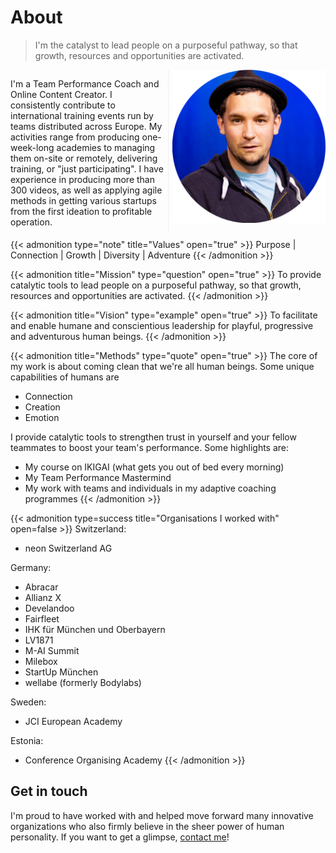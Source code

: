 # About


> I'm the catalyst to lead people on a purposeful pathway, so that growth, resources and opportunities are activated.

<div style="-webkit-column-count: 2; -moz-column-count: 2; column-count: 2; -webkit-column-rule: 1px dotted #e0e0e0; -moz-column-rule: 1px dotted #e0e0e0; column-rule: 1px dotted #e0e0e0;">
<div>

I'm a Team Performance Coach and Online Content Creator. I consistently contribute to international training events run by teams distributed across Europe. My activities range from producing one-week-long academies to managing them on-site or remotely, delivering training, or "just participating". I have experience in producing more than 300 videos, as well as applying agile methods in getting various startups from the first ideation to profitable operation.

</div>
<div style="vertical-align:middle; align:center;">
<img src="portrait_Mark_Cheret_circle.png" alt="Mark Cheret Portrait" style="width:350px;"/>
</div>
</div>

{{< admonition type="note" title="Values" open="true" >}}
Purpose | Connection | Growth | Diversity | Adventure
{{< /admonition >}}

{{< admonition title="Mission" type="question" open="true" >}}
To provide catalytic tools to lead people on a purposeful pathway, so that growth, resources and opportunities are activated.
{{< /admonition >}}

{{< admonition title="Vision" type="example" open="true" >}}
To facilitate and enable humane and conscientious leadership for playful, progressive and adventurous human beings.
{{< /admonition >}}

{{< admonition title="Methods" type="quote" open="true" >}}
The core of my work is about coming clean that we're all human beings. Some unique capabilities of humans are

*   Connection
*   Creation
*   Emotion

I provide catalytic tools to strengthen trust in yourself and your fellow teammates to boost your team's performance. Some highlights are:

*   My course on IKIGAI (what gets you out of bed every morning)
*   My Team Performance Mastermind
*   My work with teams and individuals in my adaptive coaching programmes
{{< /admonition >}}

{{< admonition type=success title="Organisations I worked with" open=false >}}
Switzerland:

* neon Switzerland AG

Germany:

*   Abracar
*   Allianz X
*   Develandoo
*   Fairfleet
*   IHK für München und Oberbayern
*   LV1871
*   M-AI Summit
*   Milebox
*   StartUp München
*   wellabe (formerly Bodylabs)

Sweden:

*   JCI European Academy

Estonia:

*   Conference Organising Academy
{{< /admonition >}}

## Get in touch

I'm proud to have worked with and helped move forward many innovative organizations who also firmly believe in the sheer power of human personality. If you want to get a glimpse, [contact me](https://cheret.de/contact/)!
